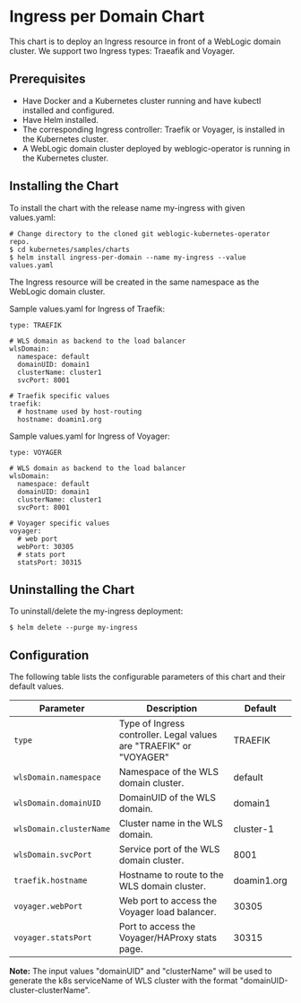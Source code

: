 # Ingress per Domain Chart
This chart is to deploy an Ingress resource in front of a WebLogic domain cluster. We support two Ingress types: Traeafik and Voyager.

## Prerequisites
- Have Docker and a Kubernetes cluster running and have kubectl installed and configured.
- Have Helm installed.
- The corresponding Ingress controller: Traefik or Voyager, is installed in the Kubernetes cluster.
- A WebLogic domain cluster deployed by weblogic-operator is running in the Kubernetes cluster.

## Installing the Chart

To install the chart with the release name my-ingress with given values.yaml:
```
# Change directory to the cloned git weblogic-kubernetes-operator repo.
$ cd kubernetes/samples/charts
$ helm install ingress-per-domain --name my-ingress --value values.yaml
```
The Ingress resource will be created in the same namespace as the WebLogic domain cluster.

Sample values.yaml for Ingress of Traefik:
```
type: TRAEFIK 

# WLS domain as backend to the load balancer
wlsDomain:
  namespace: default
  domainUID: domain1
  clusterName: cluster1
  svcPort: 8001

# Traefik specific values
traefik:
  # hostname used by host-routing
  hostname: doamin1.org
```

Sample values.yaml for Ingress of Voyager:
```
type: VOYAGER 

# WLS domain as backend to the load balancer
wlsDomain:
  namespace: default
  domainUID: domain1
  clusterName: cluster1  
  svcPort: 8001

# Voyager specific values
voyager:
  # web port
  webPort: 30305
  # stats port
  statsPort: 30315
```
## Uninstalling the Chart
To uninstall/delete the my-ingress deployment:
```
$ helm delete --purge my-ingress
```
## Configuration
The following table lists the configurable parameters of this chart and their default values.

| Parameter                              | Description                                                                                                                  | Default                                           |
| -------------------------------------- | ---------------------------------------------------------------------------------------------------------------------------- | ------------------------------------------------- |
| `type`                     | Type of Ingress controller. Legal values are "TRAEFIK" or "VOYAGER"                                                                                             | TRAEFIK |
| `wlsDomain.namespace`                     | Namespace of the WLS domain cluster.                                                                                            | default |
| `wlsDomain.domainUID`                     | DomainUID of the WLS domain.                                                                                            | domain1 |
| `wlsDomain.clusterName`                     | Cluster name in the WLS domain.                                                                                            | cluster-1 |
| `wlsDomain.svcPort`                     | Service port of the WLS domain cluster.                                                                                            | 8001 |
| `traefik.hostname`                     | Hostname to route to the WLS domain cluster.                                                                                            | doamin1.org |
| `voyager.webPort`                     | Web port to access the Voyager load balancer.                                                                                         | 30305 |
| `voyager.statsPort`                     | Port to access the Voyager/HAProxy stats page.                                                                                            | 30315 |

**Note:** The input values "domainUID" and "clusterName" will be used to generate the k8s serviceName of WLS cluster with the format "domainUID-cluster-clusterName". 
